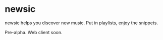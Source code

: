 # newsic
newsic helps you discover new music. Put in playlists, enjoy the snippets.

Pre-alpha. Web client soon.
